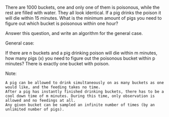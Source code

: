 There are 1000 buckets, one and only one of them is poisonous, while the rest are filled with water. They all look identical. If a pig drinks the poison it will die within 15 minutes. What is the minimum amount of pigs you need to figure out which bucket is poisonous within one hour?

Answer this question, and write an algorithm for the general case.

General case:

If there are n buckets and a pig drinking poison will die within m minutes, how many pigs (x) you need to figure out the poisonous bucket within p minutes? There is exactly one bucket with poison.

Note:

    A pig can be allowed to drink simultaneously on as many buckets as one would like, and the feeding takes no time.
    After a pig has instantly finished drinking buckets, there has to be a cool down time of m minutes. During this time, only observation is allowed and no feedings at all.
    Any given bucket can be sampled an infinite number of times (by an unlimited number of pigs).
